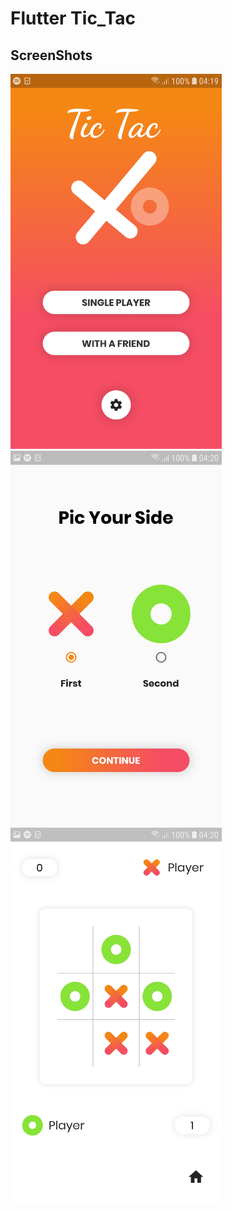 # Flutter Tic_Tac

## ScreenShots

<img src="screenshots/1.jpg" height="600" /> <img src="screenshots/2.jpg" height="600" /> <img src="screenshots/3.jpg" height="600" />
